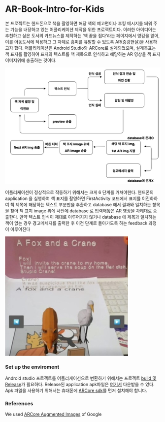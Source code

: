 # AR-Book-Intro-for-Kids


본 프로젝트는 핸드폰으로 책을 촬영하면 해당 책의 예고편이나 후킹 메시지를 띄워 주는 기능을 내장하고 있는 어플리케이션 제작을 위한 프로젝트이다. 이러한 아이디어는 추천하고 싶은 도서의 카드뉴스를 제작하는 ‘책 끝을 접다’라는 페이지에서 영감을 얻어, 이를 아동도서에 적용하고 그 자체로 흥미를 유발할 수 있도록 AR(증강현실)을 사용하고자 했다. 어플리케이션은 Android Studio와 ARCore로 설계되었으며, 설계목표는 책 표지를 촬영하여 표지의 텍스트롤 책 제목으로 인식하고 해당하는 AR 영상을 책 표지 이미지위에 송출하는 것이다.

![Flowchart](./flowchart.PNG)

어플리케이션이 정상적으로 작동하기 위해서는 크게 6 단계를 거쳐야한다. 핸드폰의 application 을 실행하여 책 표지를 촬영하면 FirstActivity 코드에서 표지를 이진화하여 책
제목에 해당하는 텍스트 부분만을 추출하고 database 에서 결과와 일치하는 항목을 찾아 책 표지 image 위에 사전에 database 로 입력해놓은 AR 영상을 차례대로 송출한다. 만약 텍스트
인식이 제대로 이루어지지 않거나 database 에 제목과 일치하는 책이 없는 경우 경고메세지를 출력한 후 이전 단계로 돌아가도록 하는 feedback 과정이 이루어진다

![Result](./Result.jpg)

### Set up the enviroment
Android studio 프로젝트를 어플리케이션으로 변환하기 위해서는 프로젝트 [build 및 Release](https://developer.android.com/studio/run?hl=ko)가 필요하다.
Release된 application apk파일은 [여기서](https://drive.google.com/file/d/10Wl7Zqgn_CkN_GZkeBubOKhIzmBS2iKl/view?usp=sharing) 다운받을 수 있다.
Apk 파일을 사용하기 위해서는 휴대폰에 [ARCore sdk](https://github.com/google-ar/arcore-android-sdk/releases)를 먼저 설치해야 합니다. 

### References
We used [ARCore Augmented Images](https://codelabs.developers.google.com/codelabs/augimg-intro/index.html?index=..%2F..index#0) of Google
